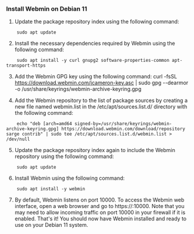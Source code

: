 ### Install Webmin on Debian 11
1. Update the package repository index using the following command:
~~~
    sudo apt update
~~~

2. Install the necessary dependencies required by Webmin using the following command:
~~~
	sudo apt install -y curl gnupg2 software-properties-common apt-transport-https
~~~

3. Add the Webmin GPG key using the following command:
	curl -fsSL https://download.webmin.com/jcameron-key.asc | sudo gpg --dearmor -o /usr/share/keyrings/webmin-archive-keyring.gpg

4. Add the Webmin repository to the list of package sources by creating a new file named webmin.list in the /etc/apt/sources.list.d/ directory with the following command:
~~~
    echo "deb [arch=amd64 signed-by=/usr/share/keyrings/webmin-archive-keyring.gpg] https://download.webmin.com/download/repository sarge contrib" | sudo tee /etc/apt/sources.list.d/webmin.list > /dev/null
~~~

5. Update the package repository index again to include the Webmin repository using the following command:
~~~
	sudo apt update
~~~

6. Install Webmin using the following command:
~~~
	sudo apt install -y webmin
~~~
7. By default, Webmin listens on port 10000. To access the Webmin web interface, open a web browser and go to https://<your-server-ip>:10000. Note that you may need to allow incoming traffic on port 10000 in your firewall if it is enabled.
That's it! You should now have Webmin installed and ready to use on your Debian 11 system.
	